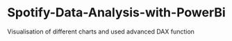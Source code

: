 # Spotify-Data-Analysis-with-PowerBi
Visualisation of different charts and used advanced DAX function
